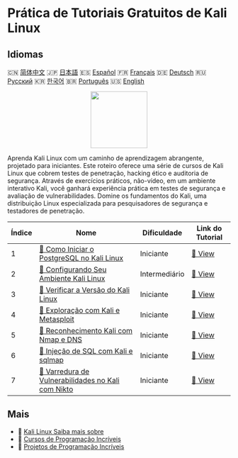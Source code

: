 # Prática de Tutoriais Gratuitos de Kali Linux

## Idiomas

🇨🇳 [简体中文](README_zh.md) 🇯🇵 [日本語](README_ja.md) 🇪🇸 [Español](README_es.md) 🇫🇷 [Français](README_fr.md) 🇩🇪 [Deutsch](README_de.md) 🇷🇺 [Русский](README_ru.md) 🇰🇷 [한국어](README_ko.md) 🇧🇷 [Português](README_pt.md) 🇺🇸 [English](README.md) 

<div align="center">
<img width="128px" src="https://file.labex.io/path/nJIFH3qqCckt.png">
</div>

Aprenda Kali Linux com um caminho de aprendizagem abrangente, projetado para iniciantes. Este roteiro oferece uma série de cursos de Kali Linux que cobrem testes de penetração, hacking ético e auditoria de segurança. Através de exercícios práticos, não-vídeo, em um ambiente interativo Kali, você ganhará experiência prática em testes de segurança e avaliação de vulnerabilidades. Domine os fundamentos do Kali, uma distribuição Linux especializada para pesquisadores de segurança e testadores de penetração.

|   Índice | Nome                                                                                                                                   | Dificuldade   | Link do Tutorial                                                                            |
|----------|----------------------------------------------------------------------------------------------------------------------------------------|---------------|---------------------------------------------------------------------------------------------|
|        1 | [📖 Como Iniciar o PostgreSQL no Kali Linux](https://labex.io/pt/tutorials/kali-how-to-start-postgresql-in-kali-linux-417476)          | Iniciante     | [🔗 View](https://labex.io/pt/tutorials/kali-how-to-start-postgresql-in-kali-linux-417476)  |
|        2 | [📖 Configurando Seu Ambiente Kali Linux](https://labex.io/pt/tutorials/kali-setting-up-your-kali-linux-environment-552195)            | Intermediário | [🔗 View](https://labex.io/pt/tutorials/kali-setting-up-your-kali-linux-environment-552195) |
|        3 | [📖 Verificar a Versão do Kali Linux](https://labex.io/pt/tutorials/kali-verify-kali-linux-version-552268)                             | Iniciante     | [🔗 View](https://labex.io/pt/tutorials/kali-verify-kali-linux-version-552268)              |
|        4 | [📖 Exploração com Kali e Metasploit](https://labex.io/pt/tutorials/kali-kali-exploitation-with-metasploit-552293)                     | Iniciante     | [🔗 View](https://labex.io/pt/tutorials/kali-kali-exploitation-with-metasploit-552293)      |
|        5 | [📖 Reconhecimento Kali com Nmap e DNS](https://labex.io/pt/tutorials/kali-kali-reconnaissance-with-nmap-and-dns-552298)               | Iniciante     | [🔗 View](https://labex.io/pt/tutorials/kali-kali-reconnaissance-with-nmap-and-dns-552298)  |
|        6 | [📖 Injeção de SQL com Kali e sqlmap](https://labex.io/pt/tutorials/kali-kali-sql-injection-with-sqlmap-552300)                        | Iniciante     | [🔗 View](https://labex.io/pt/tutorials/kali-kali-sql-injection-with-sqlmap-552300)         |
|        7 | [📖 Varredura de Vulnerabilidades no Kali com Nikto](https://labex.io/pt/tutorials/kali-kali-vulnerability-scanning-with-nikto-552301) | Iniciante     | [🔗 View](https://labex.io/pt/tutorials/kali-kali-vulnerability-scanning-with-nikto-552301) |

## Mais

- 🔗 [Kali Linux Saiba mais sobre](https://labex.io/pt/skilltrees/kali)
- 🔗 [Cursos de Programação Incríveis](https://github.com/labex-labs/awesome-programming-courses)
- 🔗 [Projetos de Programação Incríveis](https://github.com/labex-labs/awesome-programming-projects)

